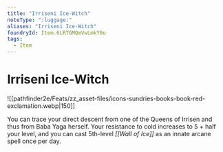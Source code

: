 ```yaml
---
title: "Irriseni Ice-Witch"
noteType: ":luggage:"
aliases: "Irriseni Ice-Witch"
foundryId: Item.6LRTGMQmVwLmkY0u
tags:
  - Item
---
```


# Irriseni Ice-Witch
![[pathfinder2e/Feats/zz_asset-files/icons-sundries-books-book-red-exclamation.webp|150]]

You can trace your direct descent from one of the Queens of Irrisen and thus from Baba Yaga herself. Your resistance to cold increases to 5 + half your level, and you can cast 5th-level _[[Wall of Ice]]_ as an innate arcane spell once per day.
